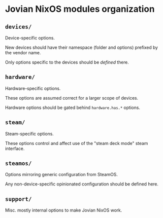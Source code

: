 Jovian NixOS modules organization
=================================

## `devices/`

Device-specific options.

New devices should have their namespace (folder and options) prefixed by the vendor name.

Only options specific to the devices should be *defined* there.


## `hardware/`

Hardware-specific options.

These options are assumed correct for a larger scope of devices.

Hardware options should be gated behind `hardware.has.*` options.


## `steam/`

Steam-specific options.

These options control and affect use of the "steam deck mode" steam interface.


## `steamos/`

Options mirroring generic configuration from SteamOS.

Any non-device-specific opinionated configuration should be defined here.


## `support/`

Misc. mostly internal options to make Jovian NixOS work.
